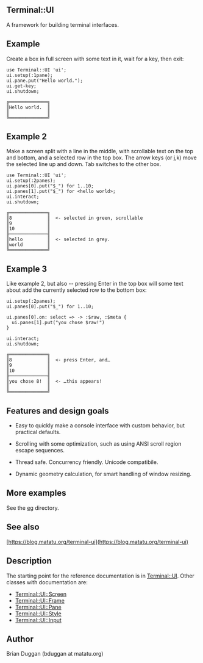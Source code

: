 ## Terminal::UI

A framework for building terminal interfaces.

## Example

Create a box in full screen with some text in it, wait for a key, then exit:

    use Terminal::UI 'ui';
    ui.setup(:1pane);
    ui.pane.put("Hello world.");
    ui.get-key;
    ui.shutdown;

    ╔══════════════╗
    ║Hello world.  ║
    ║              ║
    ╚══════════════╝

## Example 2

Make a screen split with a line in the middle, with scrollable text on the top
and bottom, and a selected row in the top box.  The arrow keys (or j,k) move
the selected line up and down.  Tab switches to the other box.

    use Terminal::UI 'ui';
    ui.setup(:2panes);
    ui.panes[0].put("$_") for 1..10;
    ui.panes[1].put("$_") for <hello world>;
    ui.interact;
    ui.shutdown;

    ╔══════════════╗
    ║8             ║  <- selected in green, scrollable
    ║9             ║
    ║10            ║
    ╟──────────────╢
    ║hello         ║  <- selected in grey.
    ║world         ║
    ╚══════════════╝

## Example 3

Like example 2, but also -- pressing Enter in the top box
will some text about add the currently selected row to the 
bottom box:

    ui.setup(:2panes);
    ui.panes[0].put("$_") for 1..10;

    ui.panes[0].on: select => -> :$raw, :$meta {
      ui.panes[1].put("you chose $raw!")
    }

    ui.interact;
    ui.shutdown;

    ╔══════════════╗
    ║8             ║  <- press Enter, and…
    ║9             ║
    ║10            ║
    ╟──────────────╢
    ║you chose 8!  ║  <- …this appears!
    ║              ║
    ╚══════════════╝


## Features and design goals

* Easy to quickly make a console interface with custom behavior, but practical defaults.

* Scrolling with some optimization, such as using ANSI scroll region escape sequences.

* Thread safe.  Concurrency friendly.  Unicode compatibile.

* Dynamic geometry calculation, for smart handling of window resizing.

## More examples

See the [eg](https://git.sr.ht/~bduggan/raku-terminal-ui/tree/master/item/eg/) directory.

## See also

[https://blog.matatu.org/terminal-ui](https://blog.matatu.org/terminal-ui)

## Description

The starting point for the reference documentation is
in [Terminal::UI](https://git.sr.ht/~bduggan/raku-terminal-ui/tree/master/item/lib/Terminal/UI.md).  Other classes
with documentation are:

* [Terminal::UI::Screen](https://git.sr.ht/~bduggan/raku-terminal-ui/tree/master/item/lib/Terminal/UI/Screen.md)
* [Terminal::UI::Frame](https://git.sr.ht/~bduggan/raku-terminal-ui/tree/master/item/lib/Terminal/UI/Frame.md)
* [Terminal::UI::Pane](https://git.sr.ht/~bduggan/raku-terminal-ui/tree/master/item/lib/Terminal/UI/Pane.md)
* [Terminal::UI::Style](https://git.sr.ht/~bduggan/raku-terminal-ui/tree/master/item/lib/Terminal/UI/Style.md)
* [Terminal::UI::Input](https://git.sr.ht/~bduggan/raku-terminal-ui/tree/master/item/lib/Terminal/UI/Input.md)

## Author

Brian Duggan (bduggan at matatu.org)


